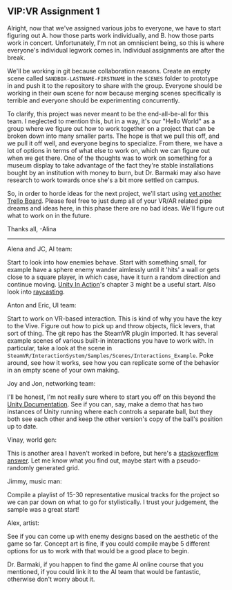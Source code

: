 VIP:VR Assignment 1
---

Alright, now that we've assigned various jobs to everyone, we have to start figuring out A. how those parts work individually, and B. how those parts work in concert. Unfortunately, I'm not an omniscient being, so this is where everyone's individual legwork comes in. Individual assignments are after the break.

We'll be working in git because collaboration reasons. Create an empty scene called `SANDBOX-LASTNAME-FIRSTNAME` in the `SCENES` folder to prototype in and push it to the repository to share with the group. Everyone should be working in their own scene for now because merging scenes specifically is terrible and everyone should be experimenting concurrently.

To clarify, this project was never meant to be the end-all-be-all for this team. I neglected to mention this, but in a way, it's our "Hello World" as a group where we figure out how to work together on a project that can be broken down into many smaller parts. The hope is that we pull this off, and we pull it off well, and everyone begins to specialize. From there, we have a lot of options in terms of what else to work on, which we can figure out when we get there. One of the thoughts was to work on something for a museum display to take advantage of the fact they're stable installations bought by an institution with money to burn, but Dr. Barmaki may also have research to work towards once she's a bit more settled on campus.

So, in order to horde ideas for the next project, we'll start using [yet another Trello Board](https://trello.com/b/5cp6lI3r/vipvr-idea-board). Please feel free to just dump all of your VR/AR related pipe dreams and ideas here, in this phase there are no bad ideas. We'll figure out what to work on in the future.

Thanks all,
-Alina

---

Alena and JC, AI team:

Start to look into how enemies behave. Start with something small, for example have a sphere enemy wander aimlessly until it 'hits' a wall or gets close to a square player, in which case, have it turn a random direction and continue moving. [Unity In Action](https://livebook.manning.com/#!/book/unity-in-action-second-edition/chapter-3)'s chapter 3 might be a useful start. Also look into [raycasting](https://docs.unity3d.com/ScriptReference/Physics.Raycast.html).

Anton and Eric, UI team:

Start to work on VR-based interaction. This is kind of why you have the key to the Vive. Figure out how to pick up and throw objects, flick levers, that sort of thing. The git repo has the SteamVR plugin imported. It has several example scenes of various built-in interactions you have to work with. In particular, take a look at the scene in `SteamVR/InteractionSystem/Samples/Scenes/Interactions_Example`. Poke around, see how it works, see how you can replicate some of the behavior in an empty scene of your own making.

Joy and Jon, networking team:

I'll be honest, I'm not really sure where to start you off on this beyond the [Unity Documentation](https://docs.unity3d.com/Manual/UNet.html). See if you can, say, make a demo that has two instances of Unity running where each controls a separate ball, but they both see each other and keep the other version's copy of the ball's position up to date.

Vinay, world gen:

This is another area I haven't worked in before, but here's a [stackoverflow answer](https://stackoverflow.com/questions/155069/how-does-one-get-started-with-procedural-generation). Let me know what you find out, maybe start with a pseudo-randomly generated grid.

Jimmy, music man:

Compile a playlist of 15-30 representative musical tracks for the project so we can par down on what to go for stylistically. I trust your judgement, the sample was a great start!

Alex, artist:

See if you can come up with enemy designs based on the aesthetic of the game so far. Concept art is fine, if you could compile maybe 5 different options for us to work with that would be a good place to begin.

Dr. Barmaki, if you happen to find the game AI online course that you mentioned, if you could link it to the AI team that would be fantastic, otherwise don't worry about it.
